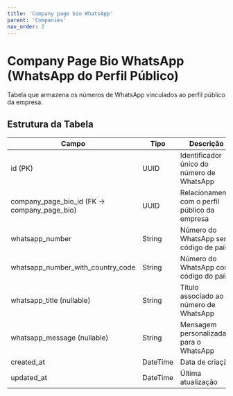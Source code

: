 ```yaml
---
title: 'Company page bio WhatsApp'
parent: 'Companies'
nav_order: 2
---
```


# Company Page Bio WhatsApp (WhatsApp do Perfil Público)

Tabela que armazena os números de WhatsApp vinculados ao perfil público da empresa.

## Estrutura da Tabela

| Campo                               | Tipo      | Descrição |
|-------------------------------------|----------|-----------|
| id (PK)                            | UUID     | Identificador único do número de WhatsApp |
| company_page_bio_id (FK → company_page_bio) | UUID | Relacionamento com o perfil público da empresa |
| whatsapp_number                     | String   | Número do WhatsApp sem código de país |
| whatsapp_number_with_country_code    | String   | Número do WhatsApp com código do país |
| whatsapp_title (nullable)            | String   | Título associado ao número de WhatsApp |
| whatsapp_message (nullable)          | String   | Mensagem personalizada para o WhatsApp |
| created_at                           | DateTime | Data de criação |
| updated_at                           | DateTime | Última atualização |
